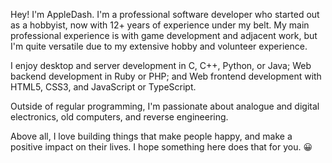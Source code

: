 Hey! I'm AppleDash. I'm a professional software developer who started out as a hobbyist, now with 12+ years of experience under my belt. My main professional experience is with game development and adjacent work, but I'm quite versatile due to my extensive hobby and volunteer experience.

I enjoy desktop and server development in C, C++, Python, or Java; Web backend development in Ruby or PHP; and Web frontend development with HTML5, CSS3, and JavaScript or TypeScript.

Outside of regular programming, I'm passionate about analogue and digital electronics, old computers, and reverse engineering.

Above all, I love building things that make people happy, and make a positive impact on their lives. I hope something here does that for you. 😀
